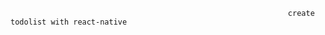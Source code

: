
                                                                  create todolist with react-native
